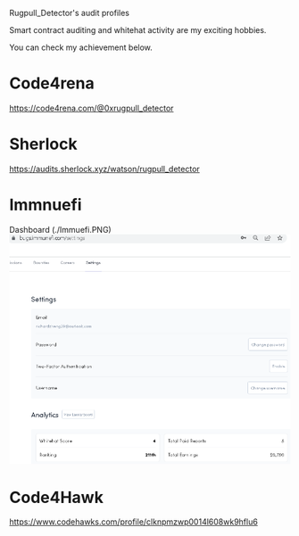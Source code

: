 Rugpull_Detector's audit profiles

Smart contract auditing and whitehat activity are my exciting hobbies.

You can check my achievement below.

# Code4rena
https://code4rena.com/@0xrugpull_detector

# Sherlock
https://audits.sherlock.xyz/watson/rugpull_detector

# Immnuefi
Dashboard (./Immuefi.PNG)
![image](Immuefi.PNG)

# Code4Hawk
https://www.codehawks.com/profile/clknpmzwp0014l608wk9hflu6
